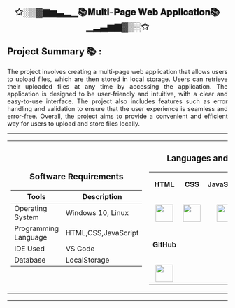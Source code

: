 <h2 align="center">✩░▒▓▆▅▃▂▁📚𝐌𝐮𝐥𝐭𝐢-𝐏𝐚𝐠𝐞 𝐖𝐞𝐛 𝐀𝐩𝐩𝐥𝐢𝐜𝐚𝐭𝐢𝐨𝐧📚▁▂▃▅▆▓▒░✩</h2>
<h2>Project Summary 📚 :</h2>
<p align="justify">The project involves creating a multi-page web application that allows users to upload files, which are then stored in local storage. Users can retrieve their uploaded files at any time by accessing the application. The application is designed to be user-friendly and intuitive, with a clear and easy-to-use interface. The project also includes features such as error handling and validation to ensure that the user experience is seamless and error-free. Overall, the project aims to provide a convenient and efficient way for users to upload and store files locally.</p>


<hr>

<table align="center">
<tbody>
<tr align="top">
<td width="20%" align="center">

<h3>Software Requirements</h3>
  
| Tools | Description |
| --- | --- |
| Operating System | Windows 10, Linux |
| Programming Language | HTML,CSS,JavaScript |
| IDE Used | VS Code |
| Database  | LocalStorage |

  
</td>
<td width="20%" align="center">
<h3>Languages and Tools:</h3>
<table align="center">
<tbody>
<tr valign="top">
<td width="15%" align="center">
<p dir="auto"><span>𝐇𝐓𝐌𝐋</span><br><br></p>
<a><img src="https://camo.githubusercontent.com/c61346fb6ea6a25b03315c7a3655fdf3f0368efed773cc2cf393b3ff26a4a8d2/68747470733a2f2f63646e2e776f726c64766563746f726c6f676f2e636f6d2f6c6f676f732f68746d6c2d312e737667" height="40"></a>
<td width="15%" align="center">
<p dir="auto"><span>𝐂𝐒𝐒</span><br><br></p>
<a><img src="https://camo.githubusercontent.com/d3af5ecb4b28914f8218d22ac2ca9e590e114412918e222392360c27f0039b25/68747470733a2f2f75706c6f61642e77696b696d656469612e6f72672f77696b6970656469612f636f6d6d6f6e732f362f36322f435353335f6c6f676f2e737667" height = "40"></a>
</td>
<td width="15%" align="center">
<p dir="auto"><span>𝐉𝐚𝐯𝐚𝐒𝐜𝐫𝐢𝐩𝐭</span><br><br></p>
<a><img src="https://camo.githubusercontent.com/298419aa9b412e4f8ba0eb12bb945732b5137af69594a3cb081fb2a5f43a15bf/68747470733a2f2f63646e2e6a7364656c6976722e6e65742f6e706d2f70726f6772616d6d696e672d6c616e6775616765732d6c6f676f732f7372632f6a6176617363726970742f6a6176617363726970742e706e67" height="40"></a>
</td>
<td width="15%" align="center">
<p dir="auto"><span>𝐕𝐒 𝐂𝐨𝐝𝐞</span><br><br></p>
<a><img src="https://camo.githubusercontent.com/d4dcf8fd2bf82734a52774ae132c387357221a5d144ef0356e52c66a2d9f41e9/68747470733a2f2f63646e2e737667706f726e2e636f6d2f6c6f676f732f76697375616c2d73747564696f2d636f64652e737667" height="40"></a>
</td>
</tr>

<tr valign="top">
<td width="15%" align="center">
<p dir="auto"><span>𝐆𝐢𝐭𝐇𝐮𝐛</span><br><br></p>
<a><img src="https://camo.githubusercontent.com/d2821617ebb471dac3033a3e0b8e17c692f6ed59c0c9ad8acdfa7562a6ea6a81/68747470733a2f2f63646e2e737667706f726e2e636f6d2f6c6f676f732f6769742d69636f6e2e737667" height="40"></a>
</td>

</tr>

</td>
</tr>
</tbody>
</table>

</table>

<hr>
